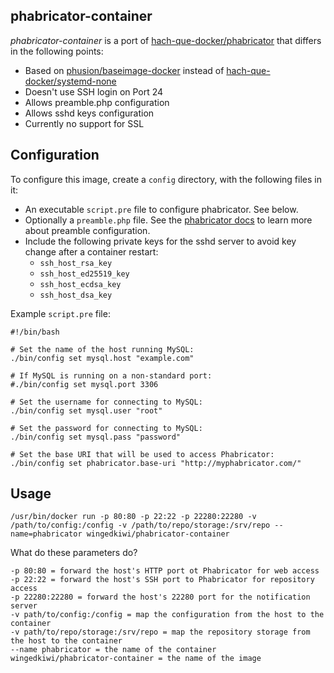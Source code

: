 phabricator-container
---------------------

_phabricator-container_ is a port of [hach-que-docker/phabricator](https://github.com/hach-que-docker/phabricator) that differs in the following points:

  - Based on [phusion/baseimage-docker](https://github.com/phusion/baseimage-docker) instead of [hach-que-docker/systemd-none](https://github.com/hach-que-docker/systemd-none)
  - Doesn't use SSH login on Port 24
  - Allows preamble.php configuration
  - Allows sshd keys configuration
  - Currently no support for SSL

Configuration
-------------

To configure this image, create a `config` directory, with the following files in it:
  - An executable `script.pre` file to configure phabricator. See below.
  - Optionally a `preamble.php` file. See the [phabricator docs](https://secure.phabricator.com/book/phabricator/article/configuring_preamble/) to learn more about preamble configuration.
  - Include the following private keys for the sshd server to avoid key change after a container restart:
    - `ssh_host_rsa_key`
    - `ssh_host_ed25519_key`
    - `ssh_host_ecdsa_key`
    - `ssh_host_dsa_key`

Example `script.pre` file:

    #!/bin/bash

    # Set the name of the host running MySQL:
    ./bin/config set mysql.host "example.com"

    # If MySQL is running on a non-standard port:
    #./bin/config set mysql.port 3306

    # Set the username for connecting to MySQL:
    ./bin/config set mysql.user "root"

    # Set the password for connecting to MySQL:
    ./bin/config set mysql.pass "password"

    # Set the base URI that will be used to access Phabricator:
    ./bin/config set phabricator.base-uri "http://myphabricator.com/"

Usage
----------

    /usr/bin/docker run -p 80:80 -p 22:22 -p 22280:22280 -v /path/to/config:/config -v /path/to/repo/storage:/srv/repo --name=phabricator wingedkiwi/phabricator-container

What do these parameters do?

    -p 80:80 = forward the host's HTTP port ot Phabricator for web access
    -p 22:22 = forward the host's SSH port to Phabricator for repository access
    -p 22280:22280 = forward the host's 22280 port for the notification server
    -v path/to/config:/config = map the configuration from the host to the container
    -v path/to/repo/storage:/srv/repo = map the repository storage from the host to the container
    --name phabricator = the name of the container
    wingedkiwi/phabricator-container = the name of the image


